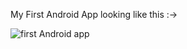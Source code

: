 My First Android App looking like this :->

![first Android app](https://user-images.githubusercontent.com/109411295/225324837-a14a1803-3b88-4386-996d-3c3003ee106c.png)
